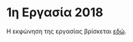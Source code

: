 # 1η Εργασία 2018

Η εκφώνηση της εργασίας βρίσκεται [εδώ](https://nbviewer.jupyter.org/github/dmst-algorithms-course/assignment-2018-1/blob/master/assignment_2018_1.ipynb).
